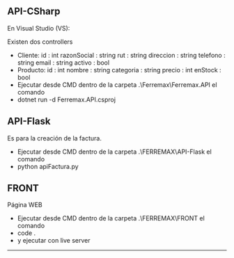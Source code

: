 ## API-CSharp
En Visual Studio (VS):

Existen dos controllers
- Cliente:
    id : int
    razonSocial : string
    rut : string
    direccion : string
    telefono : string
    email : string
    activo : bool
- Producto:
    id : int
    nombre : string
    categoria : string
    precio : int
    enStock : bool
- Ejecutar desde CMD dentro de la carpeta .\Ferremax\Ferremax.API el comando
- dotnet run -d Ferremax.API.csproj


## API-Flask
Es para la creación de la factura.
- Ejecutar desde CMD dentro de la carpeta .\FERREMAX\API-Flask el comando
- python apiFactura.py

## FRONT
Página WEB
- Ejecutar desde CMD dentro de la carpeta .\FERREMAX\FRONT el comando
- code .
- y ejecutar con live server

----
